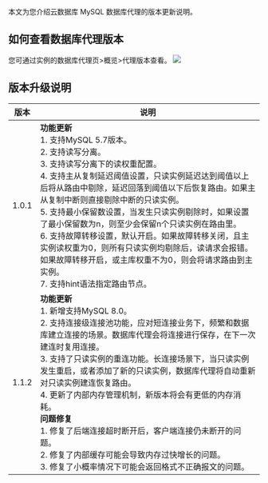 ﻿本文为您介绍云数据库 MySQL 数据库代理的版本更新说明。
## 如何查看数据库代理版本
您可通过实例的数据库代理页>概览>代理版本查看。
![](https://qcloudimg.tencent-cloud.cn/raw/1fbde8e165ed1d8381fcfbfc391e6063.png)
## 版本升级说明

| 版本 | 说明 | 
|---------|---------|
| 1.0.1 | **功能更新**<br>1. 支持MySQL 5.7版本。<br>2. 支持读写分离。<br>3. 支持读写分离下的读权重配置。<br>4. 支持主从复制延迟阈值设置，只读实例延迟达到阈值以上后将从路由中剔除，延迟回落到阈值以下后恢复路由。如果主从复制中断则直接剔除中断的只读实例。<br>5. 支持最小保留数设置，当发生只读实例剔除时，如果设置了最小保留数为n，则至少会保留n个只读实例在路由里。<br>6. 支持故障转移设置，默认开启。如果故障转移关闭，且主实例读权重为0，则所有只读实例均剔除后，读请求会报错。如果故障转移开启，或主库权重不为0，则会将请求路由到主实例。<br>7. 支持hint语法指定路由节点。| 
| 1.1.2 | **功能更新**<br>1. 新增支持MySQL 8.0。<br>2. 支持连接级连接池功能，应对短连接业务下，频繁和数据库建立连接的场景。数据库代理会将连接进行保存，在下一次建连时复用连接。<br>3. 支持了只读实例的重连功能。长连接场景下，当只读实例发生重启，或者添加了新的只读实例，数据库代理将自动重新对只读实例建连恢复路由。<br>4. 更新了内部内存管理机制，新版本将会有更低的内存消耗。<br>**问题修复**<br>1. 修复了后端连接超时断开后，客户端连接仍未断开的问题。<br>2. 修复了内部缓存可能会导致内存过快增长的问题。<br>3. 修复了小概率情况下可能会返回格式不正确报文的问题。| 
